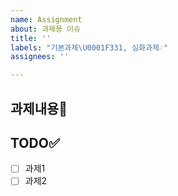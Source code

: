 ```yaml
---
name: Assignment
about: 과제용 이슈
title: ''
labels: "기본과제\U0001F331, 심화과제☄️"
assignees: ''

---
```


## 과제내용📕


## TODO✅
- [ ] 과제1
- [ ] 과제2
